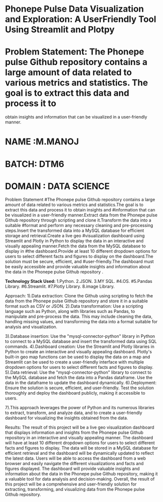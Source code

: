 # Phonepe Pulse Data Visualization and Exploration: A UserFriendly Tool Using Streamlit and Plotpy

# Problem Statement: The Phonepe pulse Github repository contains a large amount of data related to various metrics and statistics. The goal is to extract this data and process it to 
 obtain insights and information that can be visualized in a user-friendly manner.

# NAME :M.MANOJ

# BATCH: DTM6

# DOMAIN : DATA SCIENCE

 Problem Statement
#The Phonepe pulse Github repository contains a large amount of data related to various metrics and statistics.The goal is to extract this data and process it to obtain insights and     #information that can be visualized in a user-friendly manner.Extract data from the Phonepe pulse Github repository through scripting and clone it.Transform the data into a suitable     #format and perform any necessary cleaning and pre-processing steps.Insert the transformed data into a MySQL database for efficient storage and retrieval.Create a live geo    #visualization  dashboard using Streamlit and Plotly in Python to display the data in an interactive and visually appealing manner.Fetch the data from the MySQL database to display in #the  dashboard.Provide at least 10 different dropdown options for users to select different facts and figures to display on the dashboard.The solution must be secure, efficient, and #user-friendly.The dashboard must be easily accessible and provide valuable insights and information about the data in the Phonepe pulse Github repository
     .
     
**Technology Stack Used:**
1.Python.
2.JSON.
3.MY SQL.
#4.OS.
#5.Pandas Library.
#6.Streamlit.
#7.Plotly Library.
8.image Library.

Approach:
1).Data extraction: Clone the Github using scripting to fetch the data from the Phonepe pulse Github repository and store it in a suitable format such as CSV or JSON.
2).Data transformation: Use a scripting language such as Python, along with libraries such as Pandas, to manipulate and pre-process the data. This may include cleaning the data, handling missing values, and transforming the data into a format suitable for analysis and visualization.

3).Database insertion: Use the "mysql-connector-python" library in Python to connect to a MySQL database and insert the transformed data using SQL commands.
4).Dashboard creation: Use the Streamlit and Plotly libraries in Python to create an interactive and visually appealing dashboard. Plotly's built-in geo map functions can be used to display the data on a map and Streamlit can be used to create a user-friendly interface with multiple dropdown options for users to select different facts and figures to display.
5).Data retrieval: Use the "mysql-connector-python" library to connect to the MySQL database and fetch the data into a Pandas dataframe. Use the data in the dataframe to update the dashboard dynamically.
6).Deployment: Ensure the solution is secure, efficient, and user-friendly. Test the solution thoroughly and deploy the dashboard publicly, making it accessible to users.

7).This approach leverages the power of Python and its numerous libraries to extract, transform, and analyze data, and to create a user-friendly dashboard for visualizing the insights obtained from the data.

Results:
The result of this project will be a live geo visualization dashboard that displays
information and insights from the Phonepe pulse Github repository in an interactive
and visually appealing manner. The dashboard will have at least 10 different
dropdown options for users to select different facts and figures to display. The data
will be stored in a MySQL database for efficient retrieval and the dashboard will be
dynamically updated to reflect the latest data.
Users will be able to access the dashboard from a web browser and easily navigate
the different visualizations and facts and figures displayed. The dashboard will
provide valuable insights and information about the data in the Phonepe pulse
Github repository, making it a valuable tool for data analysis and decision-making.
Overall, the result of this project will be a comprehensive and user-friendly solution
for extracting, transforming, and visualizing data from the Phonepe pulse Github
repository.
